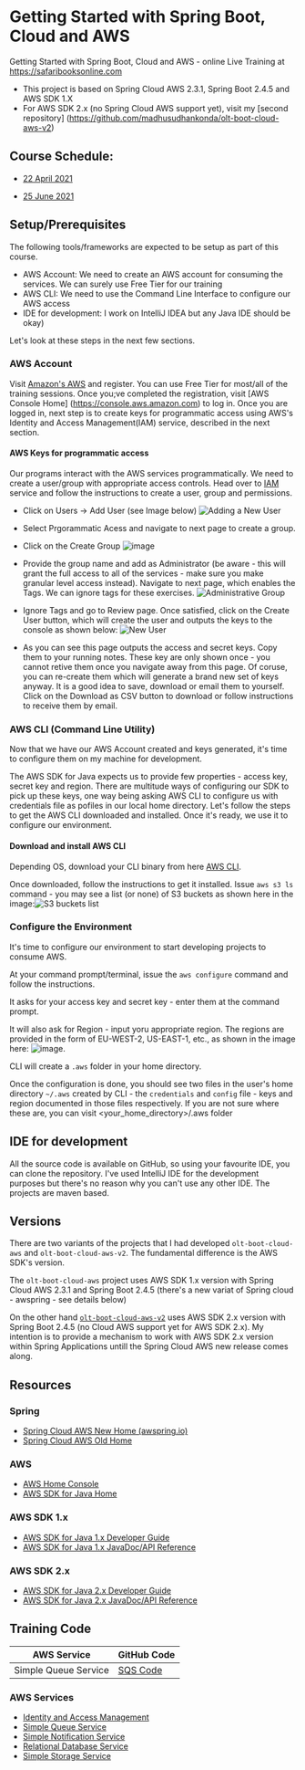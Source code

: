 # Getting Started with Spring Boot, Cloud and AWS
Getting Started with Spring Boot, Cloud and AWS - online Live Training at https://safaribooksonline.com

* This project is based on Spring Cloud AWS 2.3.1, Spring Boot 2.4.5 and AWS SDK 1.X
* For AWS SDK 2.x (no Spring Cloud AWS support yet), visit my [second repository] (https://github.com/madhusudhankonda/olt-boot-cloud-aws-v2)

## Course Schedule:
* [22 April 2021](https://learning.oreilly.com/attend/getting-started-with-spring-boot-spring-cloud-and-aws/0636920053451/0636920053450/)

* [25 June 2021](https://learning.oreilly.com/attend/getting-started-with-spring-boot-spring-cloud-and-aws/0636920053451/0636920054381/)

## Setup/Prerequisites
The following tools/frameworks are expected to be setup as part of this course. 

* AWS Account: We need to create an AWS account for consuming the services. We can surely use Free Tier for our training  
* AWS CLI: We need to use the Command Line Interface to configure our AWS access
* IDE for development: I work on IntelliJ IDEA but any Java IDE should be okay)

Let's look at these steps in the next few sections.

### AWS Account
Visit [Amazon's AWS](https://aws.amazon.com/) and register. You can use Free Tier for most/all of the training sessions. Once you;ve completed the registration, visit [AWS Console Home] (https://console.aws.amazon.com) to log in. Once you are logged in, next step is to create keys for programmatic access using AWS's Identity and Access Management(IAM) service, described in the next section.

#### AWS Keys for programmatic access

Our programs interact with the AWS services programmatically. We need to create a user/group with appropriate access controls. Head over to [IAM](https://console.aws.amazon.com/iam/) service and follow the instructions to create a user, group and permissions. 
- Click on Users -> Add User (see Image below)
![Adding a New User](https://user-images.githubusercontent.com/1698230/115702928-6bc28f00-a361-11eb-9ebd-67fbbc4129fc.png)
- Select Prgorammatic Acess and navigate to next page to create a group.
- Click on the Create Group ![image](https://user-images.githubusercontent.com/1698230/115703310-e4295000-a361-11eb-9647-0e4e1121f6da.png)
- Provide the group name and add as Administrator (be aware - this will grant the full access to all of the services - make sure you make granular level access instead). Navigate to next page, which enables the Tags. We can ignore tags for these exercises.
![Administrative Group](https://user-images.githubusercontent.com/1698230/115703586-35394400-a362-11eb-8bc7-ea56c771f853.png)
- Ignore Tags and go to Review page. Once satisfied, click on the Create User button, which will create the user and outputs the keys to the console as shown below:
![New User](https://user-images.githubusercontent.com/1698230/115704052-c7414c80-a362-11eb-8aab-78155e97773e.png)

- As you can see this page outputs the access and secret keys. Copy them to your running notes. These key are only shown once - you cannot retive them once you navigate away from this page. Of coruse, you can re-create them which will generate a brand new set of keys anyway. It is a good idea to save, download or email them to yourself. Click on the Download as CSV button to download or follow instructions to receive them by email.

### AWS CLI (Command Line Utility)

Now that we have our AWS Account created and keys generated, it's time to configure them on my machine for development. 

The AWS SDK for Java expects us to provide few properties - access key, secret key and region. There are multitude ways of configuring our SDK to pick up these keys, one way being asking AWS CLI to configure us with credentials file as pofiles in our local home directory. Let's follow the steps to get the AWS CLI downloaded and installed. Once it's ready, we use it to configure our environment.

#### Download and install AWS CLI
Depending OS, download your CLI binary from here [AWS CLI](https://aws.amazon.com/cli/). 

Once downloaded, follow the instructions to get it installed. Issue `aws s3 ls` command - you may see a list (or none) of S3 buckets as shown here in the image:![S3 buckets list](https://user-images.githubusercontent.com/1698230/115707485-c14d6a80-a366-11eb-87f5-adc2813162eb.png)

### Configure the Environment 

It's time to configure our environment to start developing projects to consume AWS.

At your command prompt/terminal, issue the `aws configure` command and follow the instructions. 

It asks for your access key and secret key - enter them at the command prompt.

It will also ask for Region - input yoru appropriate region. The regions are provided in the form of EU-WEST-2, US-EAST-1, etc., as shown in the image here:
![image](https://user-images.githubusercontent.com/1698230/115708122-826be480-a367-11eb-86f5-fb1568d030e0.png). 

CLI will create a `.aws` folder in your home directory.

Once the configuration is done, you should see two files in the user's home directory `~/.aws` created by CLI - the `credentials` and `config` file - keys and region documented in those files respectively. If you are not sure where these are, you can visit <your_home_directory>/.aws folder


## IDE for development

All the source code is available on GitHub, so using your favourite IDE, you can clone the repository. I've used IntelliJ IDE for the development purposes but there's no reason why you can't use any other IDE. The projects are maven based. 

## Versions

There are two variants of the projects that I had developed `olt-boot-cloud-aws` and `olt-boot-cloud-aws-v2`. The fundamental difference is the AWS SDK's version. 

The `olt-boot-cloud-aws` project uses AWS SDK 1.x version with Spring Cloud AWS 2.3.1 and Spring Boot 2.4.5 (there's a new variat of Spring cloud - awspring - see details below)

On the other hand [`olt-boot-cloud-aws-v2`](https://github.com/madhusudhankonda/olt-boot-cloud-aws-v2) uses AWS SDK 2.x version with Spring Boot 2.4.5 (no Cloud AWS support yet for AWS SDK 2.x). My intention is to provide a mechanism to work with AWS SDK 2.x version within Spring Applications untill the Spring Cloud AWS new release comes along.

## Resources

### Spring
- [Spring Cloud AWS New Home (awspring.io)](https://docs.awspring.io/spring-cloud-aws/docs/2.3.1/reference/html/index.html)
- [Spring Cloud AWS Old Home](https://spring.io/projects/spring-cloud-aws)

### AWS
- [AWS Home Console](https://aws.amazon.com/)
- [AWS SDK for Java Home](https://docs.aws.amazon.com/sdk-for-java/index.html)

### AWS SDK 1.x
- [AWS SDK for Java 1.x Developer Guide](https://docs.aws.amazon.com/sdk-for-java/v1/developer-guide/welcome.html)
- [AWS SDK for Java 1.x JavaDoc/API Reference](https://docs.aws.amazon.com/AWSJavaSDK/latest/javadoc/)

### AWS SDK 2.x
- [AWS SDK for Java 2.x Developer Guide](https://docs.aws.amazon.com/sdk-for-java/latest/developer-guide/home.html)
- [AWS SDK for Java 2.x JavaDoc/API Reference](https://sdk.amazonaws.com/java/api/latest/)

## Training Code
| AWS Service | GitHub Code |
|--------------|--------------|
|Simple Queue Service|[SQS Code](https://github.com/madhusudhankonda/olt-boot-cloud-aws/tree/main/sqs)|

### AWS Services
- [Identity and Access Management](https://aws.amazon.com/iam)
- [Simple Queue Service](https://aws.amazon.com/sqs)
- [Simple Notification Service](https://aws.amazon.com/sns)
- [Relational Database Service](https://aws.amazon.com/rds)
- [Simple Storage Service](https://aws.amazon.com/s3)

